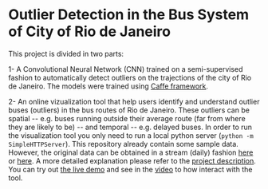 # Outlier Detection in the Bus System of City of Rio de Janeiro

This project is divided in two parts:

1- A Convolutional Neural Network (CNN) trained on a semi-supervised fashion to automatically detect outliers on the trajections of the city of Rio de Janeiro. The models were trained using [Caffe framework](http://caffe.berkeleyvision.org/).

2- An online vizualization tool that help users identify and understand outlier buses (outliers) in the bus routes of Rio de Janeiro. These outliers can be spatial --  e.g. buses running outside their average route (far from where they are likely to be) -- and temporal -- e.g. delayed buses.
In order to run the visualization tool you only need to run a local python server (`python -m SimpleHTTPServer`). This repository already contain some sample data. However, the original data can be obtained in a stream (daily) fashion [here](http://data.rio.rj.gov.br/dataset/gps-de-onibus) or [here](http://sel.ic.uff.br/bus/).
A more detailed explanation please refer to the [project description](http://rodrigonogueira4.github.io/BusData/outlier-detection-bus.pdf). You can try out [the live demo](http://rodrigonogueira4.github.io/BusData/Outlier_Vis/index.html) and
see in the [video](https://vimeo.com/128097859) to how interact with the tool.
